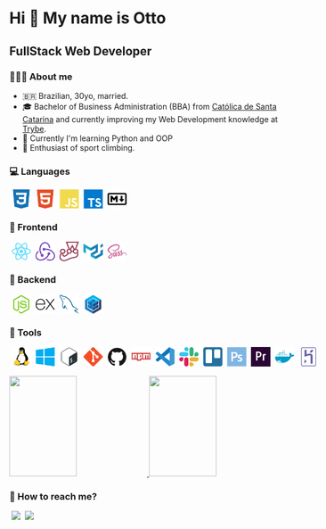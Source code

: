 Hi 👋 My name is Otto
=====================

FullStack Web Developer
-----------------------
<h3>👨🏻‍💻 About me</h3>

- :brazil: Brazilian, 30yo, married.
- :mortar_board: Bachelor of Business Administration (BBA) from [Católica de Santa Catarina](https://catolicasc.org.br/) and currently improving my Web Development knowledge at [Trybe](https://github.com/betrybe).
- :brain: Currently I'm learning Python and OOP
- :climbing: Enthusiast of sport climbing.

<h3>💻 Languages</h3>
<div style='display:flex'>

  <img alt="CSS3" height="35" width="35" style='margin: auto 4px' src="https://raw.githubusercontent.com/devicons/devicon/master/icons/css3/css3-plain.svg">

  <img alt="HTML5" height="35" width="35" style='margin: auto 4px' src="https://raw.githubusercontent.com/devicons/devicon/master/icons/html5/html5-plain.svg">

  <img alt="JavaScript" height="35" width="35" style='margin: auto 4px' src="https://raw.githubusercontent.com/devicons/devicon/master/icons/javascript/javascript-plain.svg">

  <img alt="TypeScript" height="35" width="35" style='margin: auto 4px' src="https://raw.githubusercontent.com/devicons/devicon/master/icons/typescript/typescript-plain.svg">

  <img alt="Markdown" height="35" width="35" style='margin: auto 4px' src="https://raw.githubusercontent.com/devicons/devicon/master/icons/markdown/markdown-original.svg">
</div>

<h3>💪 Frontend</h3>
<div style='display:flex'>
  <img alt="React" height="35" width="35" style='margin: auto 4px' src="https://raw.githubusercontent.com/devicons/devicon/master/icons/react/react-original.svg">

  <img alt="Redux" height="35" width="35" style='margin: auto 4px' src="https://raw.githubusercontent.com/devicons/devicon/master/icons/redux/redux-original.svg">

  <img alt="Jest" height="35" width="35" style='margin: auto 4px' src="https://raw.githubusercontent.com/devicons/devicon/master/icons/jest/jest-plain.svg">

  <img alt="MaterialUi" height="35" width="35" style='margin: auto 4px' src="https://raw.githubusercontent.com/devicons/devicon/master/icons/materialui/materialui-original.svg">

  <img alt="Sass" height="35" width="35" style='margin: auto 4px' src="https://raw.githubusercontent.com/devicons/devicon/master/icons/sass/sass-original.svg">

</div>

<h3>🦾 Backend</h3>
<div style='display:flex'>
   <img alt="NodeJS" height="35" width="35" style='margin: auto 4px' src="https://raw.githubusercontent.com/devicons/devicon/master/icons/nodejs/nodejs-plain.svg">

  <img alt="Express" height="35" width="35" style='margin: auto 4px' src="https://raw.githubusercontent.com/devicons/devicon/master/icons/express/express-original.svg">

   <img alt="MySQL" height="35" width="35" style='margin: auto 4px' src="https://raw.githubusercontent.com/devicons/devicon/master/icons/mysql/mysql-plain.svg">

   <img alt="Sequelize" height="35" width="35" style='margin: auto 4px' src="https://raw.githubusercontent.com/devicons/devicon/master/icons/sequelize/sequelize-original.svg">
</div>

<h3>🔧 Tools</h3>
<div style='display:flex'>
  <img alt="Linux" height="35" width="35" style='margin: auto 4px' src="https://raw.githubusercontent.com/devicons/devicon/master/icons/linux/linux-original.svg">

  <img alt="Windows" height="35" width="35" style='margin: auto 4px' src="https://raw.githubusercontent.com/devicons/devicon/master/icons/windows8/windows8-original.svg">

  <img alt="Bash" height="35" width="35" style='margin: auto 4px' src="https://raw.githubusercontent.com/devicons/devicon/master/icons/bash/bash-original.svg">

  <img alt="Git" height="35" width="35" style='margin: auto 4px' src="https://raw.githubusercontent.com/devicons/devicon/master/icons/git/git-plain.svg">

  <img alt="GitHub" height="35" width="35" style='margin: auto 4px' src="https://raw.githubusercontent.com/devicons/devicon/master/icons/github/github-original.svg">

  <img alt="NPM" height="35" width="35" style='margin: auto 4px' src="https://raw.githubusercontent.com/devicons/devicon/master/icons//npm/npm-original-wordmark.svg">

  <img alt="Visual Studio Code" height="35" width="35" style='margin: auto 4px' src="https://raw.githubusercontent.com/devicons/devicon/master/icons/vscode/vscode-original.svg">

  <img alt="Slack" height="35" width="35" style='margin: auto 4px' src="https://raw.githubusercontent.com/devicons/devicon/master/icons/slack/slack-original.svg">

  <img alt="Trello" height="35" width="35" style='margin: auto 4px' src="https://raw.githubusercontent.com/devicons/devicon/master/icons/trello/trello-plain.svg">

  <img alt="Adobe Photoshop" height="35" width="35" style='margin: auto 4px' src="https://raw.githubusercontent.com/devicons/devicon/master/icons/photoshop/photoshop-plain.svg">

  <img alt="Adobe Premiere" height="35" width="35" style='margin: auto 4px' src="https://raw.githubusercontent.com/devicons/devicon/master/icons/premierepro/premierepro-plain.svg">

  <img alt="Docker" height="35" width="35" style='margin: auto 4px' src="https://raw.githubusercontent.com/devicons/devicon/master/icons/docker/docker-plain.svg">

  <img alt="Heroku" height="35" width="35" style='margin: auto 4px' src="https://raw.githubusercontent.com/devicons/devicon/master/icons/heroku/heroku-original.svg">
</div>
<br/>

<a href="https://github.com/ottomicheletti">
  <img width="49%" height="180em" src="https://github-readme-stats.vercel.app/api?username=ottomicheletti&show_icons=true&theme=vue&include_all_commits=true&count_private=true"/>
  <img width="49%" height="180em" src="https://github-readme-stats.vercel.app/api/top-langs/?username=ottomicheletti&layout=compact&theme=vue"/>
</a>

<br/>

<h3> 🔗  How to reach me? </h3>
<div style='display:flex'>
<!-- <a href="https://www.youtube.com/channel/meu_canal_aqui" target="_blank"><img src="https://img.shields.io/badge/YouTube-FF0000?style=for-the-badge&logo=youtube&logoColor=white" target="_blank"></a> -->

<span>
<a style='margin: auto 4px' href="https://www.linkedin.com/in/ottomic/" target="_blank"><img src="https://img.shields.io/badge/-LinkedIn-%230077B5?style=for-the-badge&logo=linkedin&logoColor=white" target="_blank"></a>
</span>

<!-- <a href="https://instagram.com/micheletti_" target="_blank"><img src="https://img.shields.io/badge/-Instagram-%23E4405F?style=for-the-badge&logo=instagram&logoColor=white" target="_blank"></a> -->

<span>
<a style='margin: auto 4px' href = "mailto:michelettiotto@gmail.com"><img src="https://img.shields.io/badge/Gmail-EA4335?style=for-the-badge&logo=gmail&logoColor=white" target="_blank"></a>
</span>
</div>
